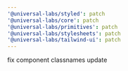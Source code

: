 ```yaml
---
'@universal-labs/styled': patch
'@universal-labs/core': patch
'@universal-labs/primitives': patch
'@universal-labs/stylesheets': patch
'@universal-labs/tailwind-ui': patch
---
```


fix component classnames update
